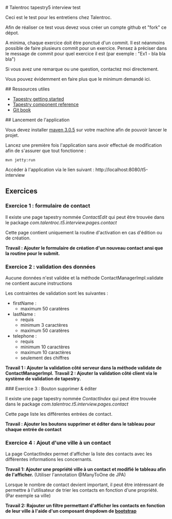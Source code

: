 # Talentroc tapestry5 interview test

Ceci est le test pour les entretiens chez Talentroc.

Afin de réaliser ce test vous devez vous créer un compte github et "fork" ce dépot.

A minima, chaque exercice doit être ponctué d'un commit. Il est néanmoins possible de faire plusieurs commit pour un
exercice. Pensez à préciser dans le message de commit pour quel exercice il est (par exemple : "Ex1 - bla bla bla")

Si vous avez une remarque ou une question, contactez moi directement.

Vous pouvez évidemment en faire plus que le minimum demandé ici.

## Ressources utiles

* [Tapestry getting started](http://tapestry.apache.org/getting-started.html)
* [Tapestry component reference](http://tapestry.apache.org/component-reference.html)
* [Git book](http://git-scm.com/book)

## Lancement de l'application

Vous devez installer [maven 3.0.5](http://maven.apache.org/download.cgi) sur votre machine afin de pouvoir lancer le
projet.

Lancez une première fois l'application sans avoir effectué de modification afin de s'assurer que tout fonctionne :

```
mvn jetty:run
```

Accéder à l'application via le lien suivant : http://localhost:8080/t5-interview

## Exercices

### Exercice 1 : formulaire de contact

Il existe une page tapestry nommée _ContactEdit_ qui peut être trouvée dans le package _com.talentroc.t5.interview.pages.contact_

Cette page contient uniquement la routine d'activation en cas d'édition ou de création.

__Travail : Ajouter le formulaire de création d'un nouveau contact ansi que la routine pour le submit.__

### Exercice 2 : validation des données

Aucune données n'est validée et la méthode ContactManagerImpl.validate ne contient aucune instructions

Les contraintes de validation sont les suivantes :

* firstName :
  * maximum 50 caratères
* lastName :
  * requis
  * minimum 3 caractères
  * maximum 50 caratères
* telephone :
  * requis
  * minimum 10 caractères
  * maximum 10 caractères
  * seulement des chiffres

__Travail 1 : Ajouter la validation côté serveur dans la méthode validate de ContactManagerImpl.__
__Travail 2 : Ajouter la validation côté client via le système de validation de tapestry.__

### Exercice 3 : Bouton supprimer & éditer

Il existe une page tapestry nommée _ContactIndex_ qui peut être trouvée dans le package _com.talentroc.t5.interview.pages.contact_

Cette page liste les différentes entrées de contact.

__Travail : Ajouter les boutons supprimer et éditer dans le tableau pour chaque entrée de contact__

### Exercice 4 : Ajout d'une ville à un contact

La page ContactIndex permet d'afficher la liste des contacts avec les différentes informations les concernants.

__Travail 1: Ajouter une propriété ville à un contact et modifié le tableau afin de l'afficher.__ (Utiliser l'annotation @ManyToOne de JPA)

Lorsque le nombre de contact devient important, il peut être intéressant de permettre à l'utilisateur de trier les contacts en fonction d'une propriété. (Par exemple sa ville)

__Travail 2: Rajouter un filtre permettant d'afficher les contacts en fonction de leur ville à l'aide d'un composant dropdown de [bootstrap](http://getbootstrap.com/)__
